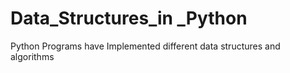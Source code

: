 # Data_Structures_in _Python
 Python Programs have Implemented different data structures and algorithms
